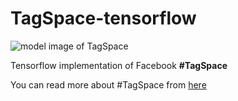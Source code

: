 # TagSpace-tensorflow

![model image of TagSpace](https://raw.githubusercontent.com/flrngel/TagSpace-tensorflow/master/resources/tagspace-model.png)

Tensorflow implementation of Facebook **#TagSpace**

You can read more about #TagSpace from [here](https://research.fb.com/publications/tagspace-semantic-embeddings-from-hashtags/)
